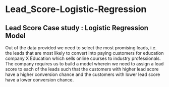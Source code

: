# Lead_Score-Logistic-Regression


## Lead Score Case study : Logistic Regression Model

Out of the data provided we need to select the most promising leads, i.e. the leads that are most likely to convert into paying customers for education company X Education which sells online courses to industry professionals. The company requires us to build a model wherein we need to assign a lead score to each of the leads such that the customers with higher lead score have a higher conversion chance and the customers with lower lead score have a lower conversion chance.

 

